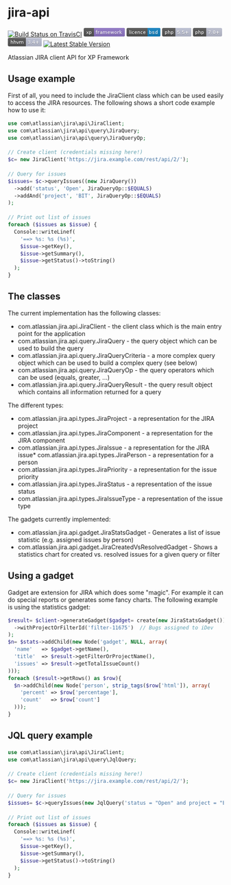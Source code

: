jira-api
========

[![Build Status on TravisCI](https://secure.travis-ci.org/xp-forge/jira-api.svg)](http://travis-ci.org/xp-forge/jira-api)
[![XP Framework Module](https://raw.githubusercontent.com/xp-framework/web/master/static/xp-framework-badge.png)](https://github.com/xp-framework/core)
[![BSD Licence](https://raw.githubusercontent.com/xp-framework/web/master/static/licence-bsd.png)](https://github.com/xp-framework/core/blob/master/LICENCE.md)
[![Required PHP 5.5+](https://raw.githubusercontent.com/xp-framework/web/master/static/php-5_5plus.png)](http://php.net/)
[![Supports PHP 7.0+](https://raw.githubusercontent.com/xp-framework/web/master/static/php-7_0plus.png)](http://php.net/)
[![Supports HHVM 3.4+](https://raw.githubusercontent.com/xp-framework/web/master/static/hhvm-3_4plus.png)](http://hhvm.com/)
[![Latest Stable Version](https://poser.pugx.org/xp-forge/jira-api/version.png)](https://packagist.org/packages/xp-forge/jira-api)

Atlassian JIRA client API for XP Framework

Usage example
--
First of all, you need to include the JiraClient class which can be used easily to access the JIRA resources. The following shows a short code example how to use it:

```php
use com\atlassian\jira\api\JiraClient;
use com\atlassian\jira\api\query\JiraQuery;
use com\atlassian\jira\api\query\JiraQueryOp;

// Create client (credentials missing here!)
$c= new JiraClient('https://jira.example.com/rest/api/2/');

// Query for issues
$issues= $c->queryIssues((new JiraQuery())
  ->add('status', 'Open', JiraQueryOp::$EQUALS)
  ->addAnd('project', 'BIT', JiraQueryOp::$EQUALS)
);

// Print out list of issues
foreach ($issues as $issue) {
  Console::writeLinef(
    '==> %s: %s (%s)',
    $issue->getKey(),
    $issue->getSummary(),
    $issue->getStatus()->toString()
  );
}
```

The classes
-- 
The current implementation has the following classes:

* com.atlassian.jira.api.JiraClient - the client class which is the main entry point for the application
* com.atlassian.jira.api.query.JiraQuery - the query object which can be used to build the query
* com.atlassian.jira.api.query.JiraQueryCriteria - a more complex query object which can be used to build a complex query (see below)
* com.atlassian.jira.api.query.JiraQueryOp - the query operators which can be used (equals, greater, ...)
* com.atlassian.jira.api.query.JiraQueryResult - the query result object which contains all information returned for a query
 
The different types:

* com.atlassian.jira.api.types.JiraProject - a representation for the JIRA project
* com.atlassian.jira.api.types.JiraComponent - a representation for the JIRA component
* com.atlassian.jira.api.types.JiraIssue - a representation for the JIRA issue* com.atlassian.jira.api.types.JiraPerson - a representation for a person
* com.atlassian.jira.api.types.JiraPriority - a representation for the issue  priority
* com.atlassian.jira.api.types.JiraStatus - a representation of the issue status
* com.atlassian.jira.api.types.JiraIssueType - a representation of the issue type
 
The gadgets currently implemented:

* com.atlassian.jira.api.gadget.JiraStatsGadget - Generates a list of issue statistic (e.g. assigned issues by person)
* com.atlassian.jira.api.gadget.JiraCreatedVsResolvedGadget - Shows a statistics chart for created vs. resolved issues for a given query or filter

Using a gadget
--
Gadget are extension for JIRA which does some "magic". For example it can do special reports or generates some fancy charts. The following example is using the statistics gadget:

```php
$result= $client->generateGadget($gadget= create(new JiraStatsGadget())
  ->withProjectOrFilterId('filter-11675')  // Bugs assigned to iDev
);
$n= $stats->addChild(new Node('gadget', NULL, array(
  'name'   => $gadget->getName(),
  'title'  => $result->getFilterOrProjectName(),
  'issues' => $result->getTotalIssueCount()
)));
foreach ($result->getRows() as $row){
  $n->addChild(new Node('person', strip_tags($row['html']), array(
    'percent' => $row['percentage'],
    'count'   => $row['count']
  )));
}
```


JQL query example
--
```php
use com\atlassian\jira\api\JiraClient;
use com\atlassian\jira\api\query\JqlQuery;

// Create client (credentials missing here!)
$c= new JiraClient('https://jira.example.com/rest/api/2/');

// Query for issues
$issues= $c->queryIssues(new JqlQuery('status = "Open" and project = "Example"'));

// Print out list of issues
foreach ($issues as $issue) {
  Console::writeLinef(
    '==> %s: %s (%s)',
    $issue->getKey(),
    $issue->getSummary(),
    $issue->getStatus()->toString()
  );
}
```
